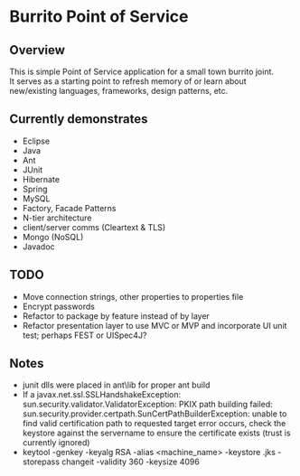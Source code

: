 Burrito Point of Service
================================


Overview
-------------------------

This is simple Point of Service application for a small town burrito joint.  
It serves as a starting point to refresh memory of or learn about new/existing languages, frameworks, design patterns, etc.

Currently demonstrates
-------------------------
* Eclipse
* Java
* Ant
* JUnit
* Hibernate
* Spring
* MySQL
* Factory, Facade Patterns
* N-tier architecture
* client/server comms (Cleartext & TLS)
* Mongo (NoSQL)
* Javadoc
  
TODO
-------------------------
* Move connection strings, other properties to properties file
* Encrypt passwords
* Refactor to package by feature instead of by layer
* Refactor presentation layer to use MVC or MVP and incorporate UI unit test; perhaps FEST or UISpec4J?
  
Notes
-------------------------
* junit dlls were placed in ant\lib for proper ant build
* If a javax.net.ssl.SSLHandshakeException: sun.security.validator.ValidatorException: 
	PKIX path building failed: sun.security.provider.certpath.SunCertPathBuilderException: unable to find valid certification path to requested target 
	error occurs, check the keystore against the servername to ensure the certificate exists (trust is currently ignored)
* keytool -genkey -keyalg RSA -alias <machine_name> -keystore <pathtokeystore>.jks -storepass changeit -validity 360 -keysize 4096